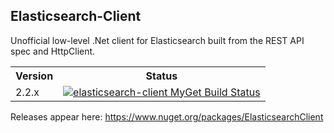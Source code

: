 <h2>Elasticsearch-Client</h2>
Unofficial low-level .Net client for Elasticsearch built from the REST API spec and HttpClient.
<table>
    <tr>
      <th>Version</th>
      <th>Status</th>
    </tr>
    <tr>
      <td>2.2.x</td>
      <td><a href="https://www.myget.org/"><img src="https://www.myget.org/BuildSource/Badge/elasticsearch-client?identifier=6a164bb3-92c0-4524-a633-587b9ce5d61b" alt="elasticsearch-client MyGet Build Status" /></a></td>
    </tr>
</table>

Releases appear here: https://www.nuget.org/packages/ElasticsearchClient
